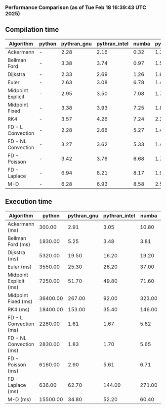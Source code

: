 ### Performance Comparison (as of Tue Feb 18 16:39:43 UTC 2025)
## Compilation time
Algorithm                 | python                    | pythran_gnu               | pythran_intel             | numba                     | pyccel_fortran_gnu        | pyccel_c_gnu              | pyccel_fortran_intel      | pyccel_c_intel           
------------------------- | ------------------------- | ------------------------- | ------------------------- | ------------------------- | ------------------------- | ------------------------- | ------------------------- | -------------------------
Ackermann                 | -                         | 2.28                      | 2.16                      | 0.32                      | 1.35                      | 1.33                      | 1.46                      | 1.43                     
Bellman Ford              | -                         | 3.38                      | 3.74                      | 0.97                      | 1.51                      | 1.63                      | 1.61                      | 1.69                     
Dijkstra                  | -                         | 2.33                      | 2.69                      | 1.26                      | 1.60                      | 1.74                      | 1.73                      | 1.92                     
Euler                     | -                         | 2.63                      | 3.08                      | 6.78                      | 1.49                      | 1.59                      | 1.60                      | 1.70                     
Midpoint Explicit         | -                         | 2.95                      | 3.50                      | 7.08                      | 1.74                      | 1.84                      | 1.84                      | 1.95                     
Midpoint Fixed            | -                         | 3.38                      | 3.93                      | 7.25                      | 1.81                      | 1.94                      | 1.91                      | 1.99                     
RK4                       | -                         | 3.57                      | 4.26                      | 7.24                      | 2.24                      | 2.30                      | 2.30                      | 2.36                     
FD - L Convection         | -                         | 2.28                      | 2.66                      | 5.27                      | 1.44                      | 1.52                      | 1.58                      | 1.63                     
FD - NL Convection        | -                         | 3.27                      | 3.62                      | 5.33                      | 1.44                      | 1.52                      | 1.60                      | 1.62                     
FD - Poisson              | -                         | 3.42                      | 3.76                      | 6.68                      | 1.76                      | 1.68                      | 2.93                      | 1.80                     
FD - Laplace              | -                         | 6.94                      | 8.21                      | 8.17                      | 1.93                      | 1.96                      | 2.11                      | 1.97                     
M-D                       | -                         | 6.28                      | 6.93                      | 8.58                      | 2.57                      | 2.39                      | 2.70                      | 2.74                     

## Execution time
Algorithm                 | python                    | pythran_gnu               | pythran_intel             | numba                     | pyccel_fortran_gnu        | pyccel_c_gnu              | pyccel_fortran_intel      | pyccel_c_intel           
------------------------- | ------------------------- | ------------------------- | ------------------------- | ------------------------- | ------------------------- | ------------------------- | ------------------------- | -------------------------
Ackermann (ms)            | 300.00                    | 2.91                      | 3.05                      | 10.80                     | 1.32                      | 1.33                      | 9.67                      | 4.79                     
Bellman Ford (ms)         | 1830.00                   | 5.25                      | 3.48                      | 3.81                      | 3.28                      | 3.75                      | 4.45                      | 6.60                     
Dijkstra (ms)             | 5320.00                   | 19.50                     | 16.20                     | 19.20                     | 18.60                     | 55.40                     | 23.50                     | 41.70                    
Euler (ms)                | 3550.00                   | 25.30                     | 26.20                     | 37.00                     | 13.90                     | 26.70                     | 14.00                     | 23.80                    
Midpoint Explicit (ms)    | 7250.00                   | 51.70                     | 49.80                     | 71.60                     | 21.40                     | 45.30                     | 17.00                     | 40.20                    
Midpoint Fixed (ms)       | 36400.00                  | 267.00                    | 92.00                     | 323.00                    | 76.10                     | 190.00                    | 60.20                     | 174.00                   
RK4 (ms)                  | 18400.00                  | 153.00                    | 35.40                     | 146.00                    | 31.80                     | 95.90                     | 37.10                     | 79.40                    
FD - L Convection (ms)    | 2280.00                   | 1.61                      | 1.67                      | 5.62                      | 1.53                      | 6.88                      | 1.48                      | 3.54                     
FD - NL Convection (ms)   | 2830.00                   | 1.83                      | 1.70                      | 5.65                      | 1.98                      | 6.75                      | 1.56                      | 3.01                     
FD - Poisson (ms)         | 6160.00                   | 2.90                      | 5.61                      | 6.71                      | 2.57                      | 16.00                     | 2.54                      | 12.40                    
FD - Laplace (ms)         | 636.00                    | 62.70                     | 144.00                    | 271.00                    | 60.80                     | 500.00                    | 59.80                     | 288.00                   
M-D (ms)                  | 15500.00                  | 34.80                     | 52.20                     | 60.40                     | 62.00                     | 109.00                    | 90.10                     | 66.70                    
